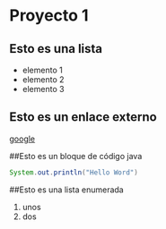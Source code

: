 # Proyecto 1
## Esto es una lista
* elemento 1 
* elemento 2
* elemento 3
## Esto es un enlace externo
[google](http://www.google.es)

##Esto es un bloque de código java
````java
System.out.println("Hello Word")
````
##Esto es una lista enumerada
1. unos
2. dos
